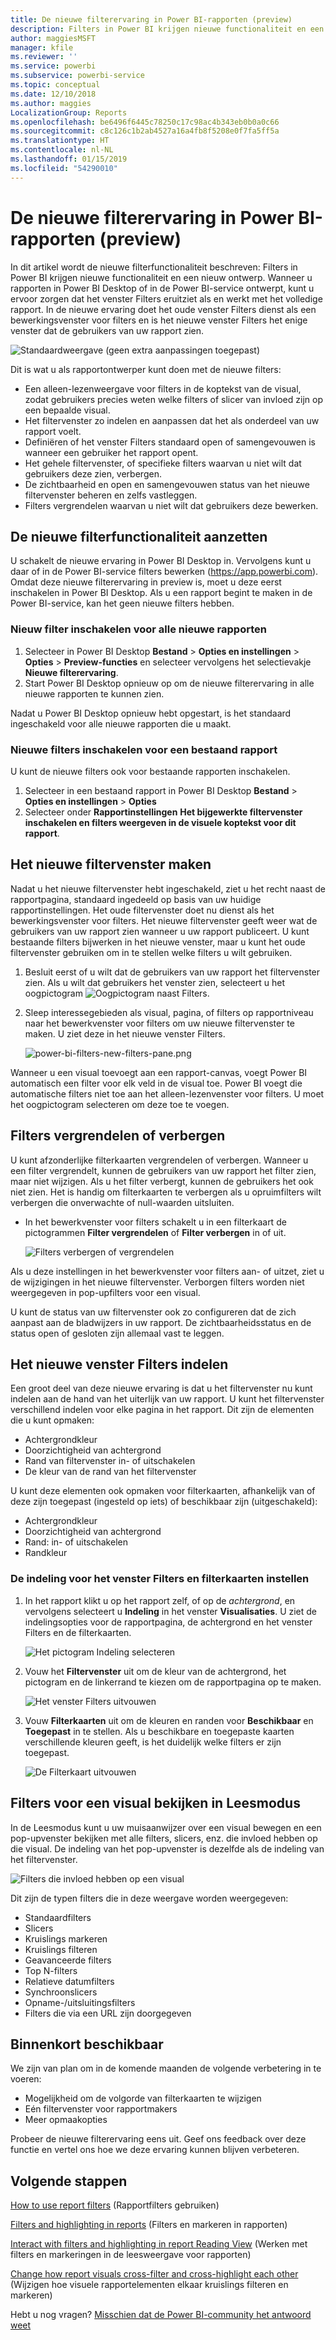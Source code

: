 ```yaml
---
title: De nieuwe filterervaring in Power BI-rapporten (preview)
description: Filters in Power BI krijgen nieuwe functionaliteit en een nieuw ontwerp.
author: maggiesMSFT
manager: kfile
ms.reviewer: ''
ms.service: powerbi
ms.subservice: powerbi-service
ms.topic: conceptual
ms.date: 12/10/2018
ms.author: maggies
LocalizationGroup: Reports
ms.openlocfilehash: be6496f6445c78250c17c98ac4b343eb0b0a0c66
ms.sourcegitcommit: c8c126c1b2ab4527a16a4fb8f5208e0f7fa5ff5a
ms.translationtype: HT
ms.contentlocale: nl-NL
ms.lasthandoff: 01/15/2019
ms.locfileid: "54290010"
---
```

# <a name="the-new-filter-experience-in-power-bi-reports-preview"></a>De nieuwe filterervaring in Power BI-rapporten (preview)

In dit artikel wordt de nieuwe filterfunctionaliteit beschreven: Filters in Power BI krijgen nieuwe functionaliteit en een nieuw ontwerp. Wanneer u rapporten in Power BI Desktop of in de Power BI-service ontwerpt, kunt u ervoor zorgen dat het venster Filters eruitziet als en werkt met het volledige rapport. In de nieuwe ervaring doet het oude venster Filters dienst als een bewerkingsvenster voor filters en is het nieuwe venster Filters het enige venster dat de gebruikers van uw rapport zien. 
 
![Standaardweergave (geen extra aanpassingen toegepast)](media/power-bi-report-filter-preview/power-bi-filter-reading.png)

Dit is wat u als rapportontwerper kunt doen met de nieuwe filters:

- Een alleen-lezenweergave voor filters in de koptekst van de visual, zodat gebruikers precies weten welke filters of slicer van invloed zijn op een bepaalde visual.
- Het filtervenster zo indelen en aanpassen dat het als onderdeel van uw rapport voelt.
- Definiëren of het venster Filters standaard open of samengevouwen is wanneer een gebruiker het rapport opent.
- Het gehele filtervenster, of specifieke filters waarvan u niet wilt dat gebruikers deze zien, verbergen.
- De zichtbaarheid en open en samengevouwen status van het nieuwe filtervenster beheren en zelfs vastleggen.
- Filters vergrendelen waarvan u niet wilt dat gebruikers deze bewerken.

## <a name="turn-on-the-new-filter-experience"></a>De nieuwe filterfunctionaliteit aanzetten 

U schakelt de nieuwe ervaring in Power BI Desktop in. Vervolgens kunt u daar of in de Power BI-service filters bewerken (https://app.powerbi.com). Omdat deze nieuwe filterervaring in preview is, moet u deze eerst inschakelen in Power BI Desktop. Als u een rapport begint te maken in de Power BI-service, kan het geen nieuwe filters hebben.

### <a name="turn-on-new-filters-for-all-new-reports"></a>Nieuw filter inschakelen voor alle nieuwe rapporten

1. Selecteer in Power BI Desktop **Bestand** > **Opties en instellingen** > **Opties** > **Preview-functies** en selecteer vervolgens het selectievakje **Nieuwe filterervaring**. 
2. Start Power BI Desktop opnieuw op om de nieuwe filterervaring in alle nieuwe rapporten te kunnen zien.

Nadat u Power BI Desktop opnieuw hebt opgestart, is het standaard ingeschakeld voor alle nieuwe rapporten die u maakt.  

### <a name="turn-on-new-filters-for-an-existing-report"></a>Nieuwe filters inschakelen voor een bestaand rapport

U kunt de nieuwe filters ook voor bestaande rapporten inschakelen.

1. Selecteer in een bestaand rapport in Power BI Desktop **Bestand** > **Opties en instellingen** > **Opties**
2. Selecteer onder **Rapportinstellingen** **Het bijgewerkte filtervenster inschakelen en filters weergeven in de visuele koptekst voor dit rapport**.

## <a name="build-the-new-filter-pane"></a>Het nieuwe filtervenster maken

Nadat u het nieuwe filtervenster hebt ingeschakeld, ziet u het recht naast de rapportpagina, standaard ingedeeld op basis van uw huidige rapportinstellingen. Het oude filtervenster doet nu dienst als het bewerkingsvenster voor filters. Het nieuwe filtervenster geeft weer wat de gebruikers van uw rapport zien wanneer u uw rapport publiceert. U kunt bestaande filters bijwerken in het nieuwe venster, maar u kunt het oude filtervenster gebruiken om in te stellen welke filters u wilt gebruiken.

1. Besluit eerst of u wilt dat de gebruikers van uw rapport het filtervenster zien. Als u wilt dat gebruikers het venster zien, selecteert u het oogpictogram ![Oogpictogram](media/power-bi-report-filter-preview/power-bi-filter-off-eye-icon.png) naast Filters.

2. Sleep interessegebieden als visual, pagina, of filters op rapportniveau naar het bewerkvenster voor filters om uw nieuwe filtervenster te maken. U ziet deze in het nieuwe venster Filters.

    ![power-bi-filters-new-filters-pane.png](media/power-bi-report-filter-preview/power-bi-filters-new-filters-pane.png)

Wanneer u een visual toevoegt aan een rapport-canvas, voegt Power BI automatisch een filter voor elk veld in de visual toe. Power BI voegt die automatische filters niet toe aan het alleen-lezenvenster voor filters. U moet het oogpictogram selecteren om deze toe te voegen.

 
## <a name="lock-or-hide-filters"></a>Filters vergrendelen of verbergen

U kunt afzonderlijke filterkaarten vergrendelen of verbergen. Wanneer u een filter vergrendelt, kunnen de gebruikers van uw rapport het filter zien, maar niet wijzigen. Als u het filter verbergt, kunnen de gebruikers het ook niet zien. Het is handig om filterkaarten te verbergen als u opruimfilters wilt verbergen die onverwachte of null-waarden uitsluiten. 

- In het bewerkvenster voor filters schakelt u in een filterkaart de pictogrammen **Filter vergrendelen** of **Filter verbergen** in of uit.

   ![Filters verbergen of vergrendelen](media/power-bi-report-filter-preview/power-bi-filter-hide-lock.gif)

Als u deze instellingen in het bewerkvenster voor filters aan- of uitzet, ziet u de wijzigingen in het nieuwe filtervenster. Verborgen filters worden niet weergegeven in pop-upfilters voor een visual.

U kunt de status van uw filtervenster ook zo configureren dat de zich aanpast aan de bladwijzers in uw rapport. De zichtbaarheidsstatus en de status open of gesloten zijn allemaal vast te leggen.
 
## <a name="format-the-new-filters-pane"></a>Het nieuwe venster Filters indelen

Een groot deel van deze nieuwe ervaring is dat u het filtervenster nu kunt indelen aan de hand van het uiterlijk van uw rapport. U kunt het filtervenster verschillend indelen voor elke pagina in het rapport. Dit zijn de elementen die u kunt opmaken: 

- Achtergrondkleur
- Doorzichtigheid van achtergrond
- Rand van filtervenster in- of uitschakelen
- De kleur van de rand van het filtervenster

U kunt deze elementen ook opmaken voor filterkaarten, afhankelijk van of deze zijn toegepast (ingesteld op iets) of beschikbaar zijn (uitgeschakeld): 

- Achtergrondkleur
- Doorzichtigheid van achtergrond
- Rand: in- of uitschakelen
- Randkleur

### <a name="set-the-format-for-the-filters-pane-and-cards"></a>De indeling voor het venster Filters en filterkaarten instellen

1. In het rapport klikt u op het rapport zelf, of op de *achtergrond*, en vervolgens selecteert u **Indeling** in het venster **Visualisaties**. 
    U ziet de indelingsopties voor de rapportpagina, de achtergrond en het venster Filters en de filterkaarten.

    ![Het pictogram Indeling selecteren](media/power-bi-report-filter-preview/power-bi-filter-format.png)    

1. Vouw het **Filtervenster** uit om de kleur van de achtergrond, het pictogram en de linkerrand te kiezen om de rapportpagina op te maken.

    ![Het venster Filters uitvouwen](media/power-bi-report-filter-preview/power-bi-filter-format-pane.png)

1. Vouw **Filterkaarten** uit om de kleuren en randen voor **Beschikbaar** en **Toegepast** in te stellen. Als u beschikbare en toegepaste kaarten verschillende kleuren geeft, is het duidelijk welke filters er zijn toegepast. 
  
    ![De Filterkaart uitvouwen](media/power-bi-report-filter-preview/power-bi-filter-format-card.png)

## <a name="view-filters-for-a-visual-in-reading-mode"></a>Filters voor een visual bekijken in Leesmodus

In de Leesmodus kunt u uw muisaanwijzer over een visual bewegen en een pop-upvenster bekijken met alle filters, slicers, enz. die invloed hebben op die visual. De indeling van het pop-upvenster is dezelfde als de indeling van het filtervenster. 

![Filters die invloed hebben op een visual](media/power-bi-report-filter-preview/power-bi-filter-per-visual.png)

Dit zijn de typen filters die in deze weergave worden weergegeven: 
- Standaardfilters
- Slicers
- Kruislings markeren 
- Kruislings filteren
- Geavanceerde filters
- Top N-filters
- Relatieve datumfilters
- Synchroonslicers
- Opname-/uitsluitingsfilters
- Filters die via een URL zijn doorgegeven

## <a name="coming-soon"></a>Binnenkort beschikbaar

We zijn van plan om in de komende maanden de volgende verbetering in te voeren:
- Mogelijkheid om de volgorde van filterkaarten te wijzigen
- Eén filtervenster voor rapportmakers 
- Meer opmaakopties

Probeer de nieuwe filterervaring eens uit. Geef ons feedback over deze functie en vertel ons hoe we deze ervaring kunnen blijven verbeteren. 

## <a name="next-steps"></a>Volgende stappen
[How to use report filters](consumer/end-user-report-filter.md) (Rapportfilters gebruiken)

[Filters and highlighting in reports](power-bi-reports-filters-and-highlighting.md) (Filters en markeren in rapporten)

[Interact with filters and highlighting in report Reading View](consumer/end-user-reading-view.md) (Werken met filters en markeringen in de leesweergave voor rapporten)

[Change how report visuals cross-filter and cross-highlight each other](consumer/end-user-interactions.md) (Wijzigen hoe visuele rapportelementen elkaar kruislings filteren en markeren)

Hebt u nog vragen? [Misschien dat de Power BI-community het antwoord weet](http://community.powerbi.com/)


